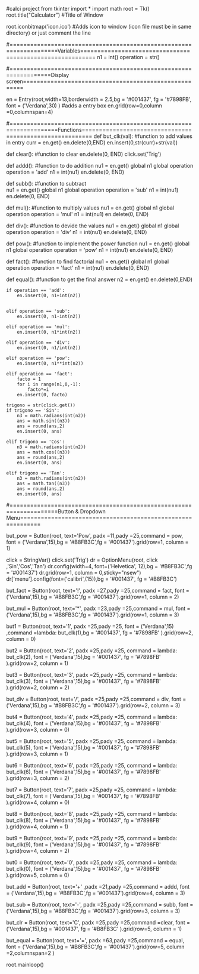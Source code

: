   #calci project
from tkinter import *
import math
root = Tk()
root.title("Calculator")                    #Title of Window

root.iconbitmap('icon.ico')                 #Adds icon to window (icon file must be in same directory) or just comment the line

#====================================================================Variables==========================================================
n1 = int()
operation = str()

#==================================================================Display screen======================================================

en = Entry(root,width=13,borderwidth = 2.5,bg = '#001437', fg = '#7898FB', font = ('Verdana',30) ) #adds a entry box
en.grid(row=0,column =0,columnspan=4)

#====================================================================Functions=========================================================
def but_clk(val):                               #function to add values in entry
    curr = en.get()
    en.delete(0,END)
    en.insert(0,str(curr)+str(val))

def clear():                                    #function  to clear 
    en.delete(0, END)
    click.set('Trig')

def addd():                                    #function  to do addition
    nu1 = en.get()
    global n1
    global operation
    operation = 'add'
    n1 = int(nu1)
    en.delete(0, END)

def subb():                                       #function  to subtract  
    nu1 = en.get()
    global n1
    global operation
    operation = 'sub'
    n1 = int(nu1)
    en.delete(0, END)

def mul():                                      #function  to multiply values
    nu1 = en.get()
    global n1
    global operation
    operation = 'mul'
    n1 = int(nu1)
    en.delete(0, END)

def div():                                      #function  to devide the values
    nu1 = en.get()
    global n1
    global operation
    operation = 'div'
    n1 = int(nu1)
    en.delete(0, END)

def pow():                                      #function  to implement the power function
    nu1 = en.get()
    global n1
    global operation
    operation = 'pow'
    n1 = int(nu1)
    en.delete(0, END)

def fact():                                         #function to find factorial
    nu1 = en.get()
    global n1
    global operation
    operation = 'fact'
    n1 = int(nu1)
    en.delete(0, END)



def equal():                                            #function  to get the final answer
    n2 = en.get()
    en.delete(0,END)
    
    if operation == 'add':
        en.insert(0, n1+int(n2))
    
    
    elif operation == 'sub':
        en.insert(0, n1-int(n2))
    
    elif operation == 'mul':
        en.insert(0, n1*int(n2))
    
    elif operation == 'div':
        en.insert(0, n1/int(n2))
    
    elif operation == 'pow':
        en.insert(0, n1**int(n2))
    
    elif operation == 'fact':
        facto = 1
        for i in range(n1,0,-1):
            facto*=i
        en.insert(0, facto)
    
    trigono = str(click.get())
    if trigono == 'Sin':
        n3 = math.radians(int(n2))
        ans = math.sin((n3))
        ans = round(ans,2)
        en.insert(0, ans)
    
    elif trigono == 'Cos':
        n3 = math.radians(int(n2))
        ans = math.cos((n3))
        ans = round(ans,2)
        en.insert(0, ans)
    
    elif trigono == 'Tan':
        n3 = math.radians(int(n2))
        ans = math.tan((n3))
        ans = round(ans,2)
        en.insert(0, ans)

    


#====================================================================Button & Dropdown Menu============================================================


but_pow = Button(root, text='Pow', padx =11,pady =25,command = pow, font = ('Verdana',15),bg = '#B8FB3C',fg = '#001437').grid(row=1, column = 1)

click = StringVar()
click.set('Trig')
dr = OptionMenu(root, click ,'Sin','Cos','Tan')
dr.config(width=4, font=('Helvetica', 12),bg = '#B8FB3C',fg = '#001437')
dr.grid(row=1, column = 0,sticky="nsew")
dr['menu'].config(font=('calibri',(15)),bg = '#001437', fg = '#B8FB3C')

but_fact = Button(root, text='!', padx =27,pady =25,command = fact, font = ('Verdana',15),bg = '#B8FB3C',fg = '#001437').grid(row=1, column = 2)

but_mul = Button(root, text='*', padx =23,pady =25,command = mul, font = ('Verdana',15),bg = '#B8FB3C',fg = '#001437').grid(row=1, column = 3)

but1 = Button(root, text='1', padx =25,pady =25, font = ('Verdana',15) ,command =lambda: but_clk(1),bg = '#001437', fg = '#7898FB'  ).grid(row=2, column = 0)

but2 = Button(root, text='2', padx =25,pady =25, command = lambda: but_clk(2), font = ('Verdana',15),bg = '#001437', fg = '#7898FB'  ).grid(row=2, column = 1)

but3 = Button(root, text='3', padx =25,pady =25, command = lambda: but_clk(3), font = ('Verdana',15),bg = '#001437', fg = '#7898FB'  ).grid(row=2, column = 2)

but_div = Button(root, text='/', padx =25,pady =25,command = div, font = ('Verdana',15),bg = '#B8FB3C',fg = '#001437').grid(row=2, column = 3)

but4 = Button(root, text='4', padx =25,pady =25, command = lambda: but_clk(4), font = ('Verdana',15),bg = '#001437', fg = '#7898FB'  ).grid(row=3, column = 0)

but5 = Button(root, text='5', padx =25,pady =25, command = lambda: but_clk(5), font = ('Verdana',15),bg = '#001437', fg = '#7898FB'  ).grid(row=3, column = 1)

but6 = Button(root, text='6', padx =25,pady =25, command = lambda: but_clk(6), font = ('Verdana',15),bg = '#001437', fg = '#7898FB'  ).grid(row=3, column = 2)

but7 = Button(root, text='7', padx =25,pady =25, command = lambda: but_clk(7), font = ('Verdana',15),bg = '#001437', fg = '#7898FB'  ).grid(row=4, column = 0)

but8 = Button(root, text='8', padx =25,pady =25, command = lambda: but_clk(8), font = ('Verdana',15),bg = '#001437', fg = '#7898FB'  ).grid(row=4, column = 1)

but9 = Button(root, text='9', padx =25,pady =25, command = lambda: but_clk(9), font = ('Verdana',15),bg = '#001437', fg = '#7898FB' ).grid(row=4, column = 2)

but0 = Button(root, text='0', padx =25,pady =25, command = lambda: but_clk(0), font = ('Verdana',15),bg = '#001437', fg = '#7898FB'  ).grid(row=5, column = 0)

but_add = Button(root, text='+' ,padx =21,pady =25,command = addd, font = ('Verdana',15),bg = '#B8FB3C',fg = '#001437').grid(row=4, column = 3)

but_sub = Button(root, text='-', padx =25,pady =25,command = subb, font = ('Verdana',15),bg = '#B8FB3C',fg = '#001437').grid(row=3, column = 3)



but_clr = Button(root, text='C', padx =25,pady =25,command =clear, font = ('Verdana',15),bg = '#001437', fg = '#B8FB3C' ).grid(row=5, column = 1)

but_equal = Button(root, text='=', padx =63,pady =25,command = equal, font = ('Verdana',15),bg = '#B8FB3C',fg = '#001437').grid(row=5, column =2,columnspan=2 )



root.mainloop()
